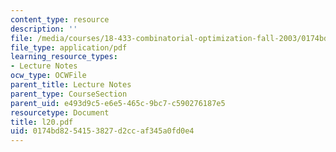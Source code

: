 ```yaml
---
content_type: resource
description: ''
file: /media/courses/18-433-combinatorial-optimization-fall-2003/0174bd8254153827d2ccaf345a0fd0e4_l20.pdf
file_type: application/pdf
learning_resource_types:
- Lecture Notes
ocw_type: OCWFile
parent_title: Lecture Notes
parent_type: CourseSection
parent_uid: e493d9c5-e6e5-465c-9bc7-c590276187e5
resourcetype: Document
title: l20.pdf
uid: 0174bd82-5415-3827-d2cc-af345a0fd0e4
---
```

